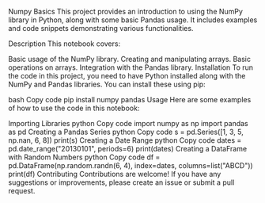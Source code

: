 Numpy Basics
This project provides an introduction to using the NumPy library in Python, along with some basic Pandas usage. It includes examples and code snippets demonstrating various functionalities.

Description
This notebook covers:

Basic usage of the NumPy library.
Creating and manipulating arrays.
Basic operations on arrays.
Integration with the Pandas library.
Installation
To run the code in this project, you need to have Python installed along with the NumPy and Pandas libraries. You can install these using pip:

bash
Copy code
pip install numpy pandas
Usage
Here are some examples of how to use the code in this notebook:

Importing Libraries
python
Copy code
import numpy as np
import pandas as pd
Creating a Pandas Series
python
Copy code
s = pd.Series([1, 3, 5, np.nan, 6, 8])
print(s)
Creating a Date Range
python
Copy code
dates = pd.date_range("20130101", periods=6)
print(dates)
Creating a DataFrame with Random Numbers
python
Copy code
df = pd.DataFrame(np.random.randn(6, 4), index=dates, columns=list("ABCD"))
print(df)
Contributing
Contributions are welcome! If you have any suggestions or improvements, please create an issue or submit a pull request.
